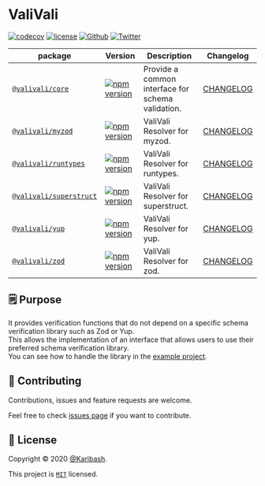 # ValiVali

[![codecov][coverage-badge]][coverage-link]
[![license][license-badge]][license-link]
[![Github][github-follower-badge]][github-follower-link]
[![Twitter][twitter-follower-badge]][twitter-follower-link]

| package                                         | Version                                                                       | Description                                       | Changelog                                      |
|-------------------------------------------------|-------------------------------------------------------------------------------|---------------------------------------------------|------------------------------------------------|
| [`@valivali/core`](packages/core)               | [![npm version][core-npm-version-badge]][core-npm-version-link]               | Provide a common interface for schema validation. | [CHANGELOG](packages/core/CHANGELOG.md)        |
| [`@valivali/myzod`](packages/myzod)             | [![npm version][myzod-npm-version-badge]][myzod-npm-version-link]             | ValiVali Resolver for myzod.                      | [CHANGELOG](packages/myzod/CHANGELOG.md)       |
| [`@valivali/runtypes`](packages/runtypes)       | [![npm version][runtypes-npm-version-badge]][runtypes-npm-version-link]       | ValiVali Resolver for runtypes.                   | [CHANGELOG](packages/runtypes/CHANGELOG.md)    |
| [`@valivali/superstruct`](packages/superstruct) | [![npm version][superstruct-npm-version-badge]][superstruct-npm-version-link] | ValiVali Resolver for superstruct.                | [CHANGELOG](packages/superstruct/CHANGELOG.md) |
| [`@valivali/yup`](packages/yup)                 | [![npm version][yup-npm-version-badge]][yup-npm-version-link]                 | ValiVali Resolver for yup.                        | [CHANGELOG](packages/yup/CHANGELOG.md)         |
| [`@valivali/zod`](packages/zod)                 | [![npm version][zod-npm-version-badge]][zod-npm-version-link]                 | ValiVali Resolver for zod.                        | [CHANGELOG](packages/zod/CHANGELOG.md)         |

## 🗒 Purpose

It provides verification functions that do not depend on a specific schema verification library such as Zod or Yup.  
This allows the implementation of an interface that allows users to use their preferred schema verification library.  
You can see how to handle the library in the [example project](example/README.md).

## 🤝 Contributing

Contributions, issues and feature requests are welcome.

Feel free to check [issues page](https://github.com/Karibash/valivali/issues) if you want to contribute.

## 📝 License

Copyright © 2020 [@Karibash](https://twitter.com/karibash).

This project is [```MIT```](https://github.com/Karibash/valivali/blob/main/LICENSE) licensed.

[coverage-badge]: https://codecov.io/gh/Karibash/valivali/branch/main/graph/badge.svg
[coverage-link]: https://codecov.io/gh/Karibash/valivali
[license-badge]: https://img.shields.io/badge/License-MIT-green.svg
[license-link]: https://github.com/Karibash/valivali/blob/main/LICENSE
[github-follower-badge]: https://img.shields.io/github/followers/Karibash?label=Follow&logo=github&style=social
[github-follower-link]: https://github.com/Karibash?tab=followers
[twitter-follower-badge]: https://img.shields.io/twitter/follow/Karibash?label=Follow&style=social
[twitter-follower-link]: https://twitter.com/intent/follow?screen_name=Karibash
[core-npm-version-badge]: https://badge.fury.io/js/@valivali%2Fcore.svg
[core-npm-version-link]: https://www.npmjs.com/package/@valivali/core
[myzod-npm-version-badge]: https://badge.fury.io/js/@valivali%2Fmyzod.svg
[myzod-npm-version-link]: https://www.npmjs.com/package/@valivali/myzod
[runtypes-npm-version-badge]: https://badge.fury.io/js/@valivali%2Fruntypes.svg
[runtypes-npm-version-link]: https://www.npmjs.com/package/@valivali/runtypes
[superstruct-npm-version-badge]: https://badge.fury.io/js/@valivali%2Fsuperstruct.svg
[superstruct-npm-version-link]: https://www.npmjs.com/package/@valivali/superstruct
[yup-npm-version-badge]: https://badge.fury.io/js/@valivali%2Fyup.svg
[yup-npm-version-link]: https://www.npmjs.com/package/@valivali/yup
[zod-npm-version-badge]: https://badge.fury.io/js/@valivali%2Fzod.svg
[zod-npm-version-link]: https://www.npmjs.com/package/@valivali/zod
